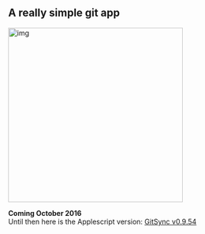 ## A really simple git app  

<img width="354" alt="img" src="https://dl.dropboxusercontent.com/u/2559476/Screen Shot 2016-10-09 at 21.19.40.png">

**Coming October 2016**   
Until then here is the Applescript version: [GitSync v0.9.54](https://github.com/eonist/GitSync/releases/tag/0.9.54) 
